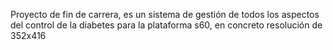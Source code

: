 Proyecto de fin de carrera, es un sistema de gestión de todos los aspectos del control de la diabetes para la plataforma s60, en concreto resolución de 352x416